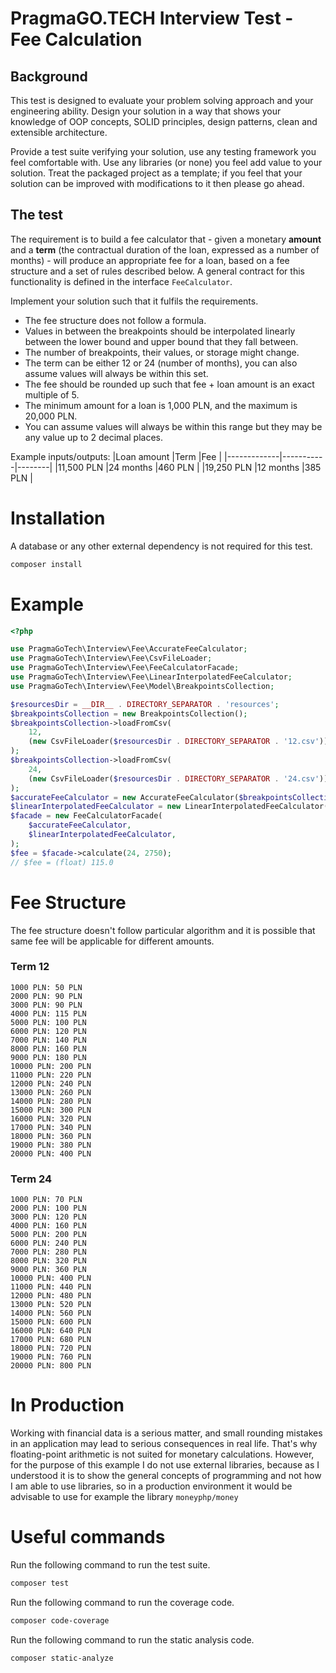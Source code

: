 PragmaGO.TECH Interview Test - Fee Calculation
=====

## Background

This test is designed to evaluate your problem solving approach and your engineering ability. Design your solution in a way that shows your knowledge of OOP concepts, SOLID principles, design patterns, clean and extensible architecture.

Provide a test suite verifying your solution, use any testing framework you feel comfortable with. Use any libraries (or none) you feel add value to your solution. Treat the packaged project as a template; if you feel that your solution can be improved with modifications to it then please go ahead.

## The test

The requirement is to build a fee calculator that - given a monetary **amount** and a **term** (the contractual duration of the loan, expressed as a number of months) - will produce an appropriate fee for a loan, based on a fee structure and a set of rules described below. A general contract for this functionality is defined in the interface `FeeCalculator`.

Implement your solution such that it fulfils the requirements.

- The fee structure does not follow a formula.
- Values in between the breakpoints should be interpolated linearly between the lower bound and upper bound that they fall between.
- The number of breakpoints, their values, or storage might change.
- The term can be either 12 or 24 (number of months), you can also assume values will always be within this set.
- The fee should be rounded up such that fee + loan amount is an exact multiple of 5.
- The minimum amount for a loan is 1,000 PLN, and the maximum is 20,000 PLN.
- You can assume values will always be within this range but they may be any value up to 2 decimal places.

Example inputs/outputs:
|Loan amount  |Term       |Fee     |
|-------------|-----------|--------|
|11,500 PLN   |24 months  |460 PLN |
|19,250 PLN   |12 months  |385 PLN |

# Installation
A database or any other external dependency is not required for this test.

```bash
composer install
```

# Example

```php
<?php

use PragmaGoTech\Interview\Fee\AccurateFeeCalculator;
use PragmaGoTech\Interview\Fee\CsvFileLoader;
use PragmaGoTech\Interview\Fee\FeeCalculatorFacade;
use PragmaGoTech\Interview\Fee\LinearInterpolatedFeeCalculator;
use PragmaGoTech\Interview\Fee\Model\BreakpointsCollection;

$resourcesDir = __DIR__ . DIRECTORY_SEPARATOR . 'resources';
$breakpointsCollection = new BreakpointsCollection();
$breakpointsCollection->loadFromCsv(
    12,
    (new CsvFileLoader($resourcesDir . DIRECTORY_SEPARATOR . '12.csv'))
);
$breakpointsCollection->loadFromCsv(
    24,
    (new CsvFileLoader($resourcesDir . DIRECTORY_SEPARATOR . '24.csv'))
);
$accurateFeeCalculator = new AccurateFeeCalculator($breakpointsCollection);
$linearInterpolatedFeeCalculator = new LinearInterpolatedFeeCalculator($breakpointsCollection);
$facade = new FeeCalculatorFacade(
    $accurateFeeCalculator,
    $linearInterpolatedFeeCalculator,
);
$fee = $facade->calculate(24, 2750);
// $fee = (float) 115.0
```

# Fee Structure
The fee structure doesn't follow particular algorithm and it is possible that same fee will be applicable for different amounts.

### Term 12
```
1000 PLN: 50 PLN
2000 PLN: 90 PLN
3000 PLN: 90 PLN
4000 PLN: 115 PLN
5000 PLN: 100 PLN
6000 PLN: 120 PLN
7000 PLN: 140 PLN
8000 PLN: 160 PLN
9000 PLN: 180 PLN
10000 PLN: 200 PLN
11000 PLN: 220 PLN
12000 PLN: 240 PLN
13000 PLN: 260 PLN
14000 PLN: 280 PLN
15000 PLN: 300 PLN
16000 PLN: 320 PLN
17000 PLN: 340 PLN
18000 PLN: 360 PLN
19000 PLN: 380 PLN
20000 PLN: 400 PLN
```

### Term 24

```
1000 PLN: 70 PLN
2000 PLN: 100 PLN
3000 PLN: 120 PLN
4000 PLN: 160 PLN
5000 PLN: 200 PLN
6000 PLN: 240 PLN
7000 PLN: 280 PLN
8000 PLN: 320 PLN
9000 PLN: 360 PLN
10000 PLN: 400 PLN
11000 PLN: 440 PLN
12000 PLN: 480 PLN
13000 PLN: 520 PLN
14000 PLN: 560 PLN
15000 PLN: 600 PLN
16000 PLN: 640 PLN
17000 PLN: 680 PLN
18000 PLN: 720 PLN
19000 PLN: 760 PLN
20000 PLN: 800 PLN
```

# In Production

Working with financial data is a serious matter, and small rounding mistakes in an application may lead to serious consequences in real life. That's why floating-point arithmetic is not suited for monetary calculations. 
However, for the purpose of this example I do not use external libraries, because as I understood it is to show the general concepts of programming and not how I am able to use libraries, so in a production environment it would be advisable to use for example the library `moneyphp/money`

# Useful commands

Run the following command to run the test suite. 

```bash
composer test
```

Run the following command to run the coverage code.

```bash
composer code-coverage
```

Run the following command to run the static analysis code.

```bash
composer static-analyze
```

